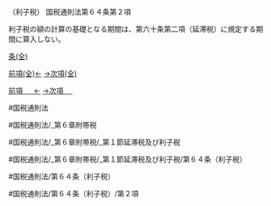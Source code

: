（利子税）
国税通則法第６４条第２項

利子税の額の計算の基礎となる期間は、第六十条第二項（延滞税）に規定する期間に算入しない。

[条(全)](国税通則法＿＿＿＿＿第６４条_.md)

[前項(全)←](国税通則法＿＿＿＿＿第６４条第１項_.md)    [→次項(全)](国税通則法＿＿＿＿＿第６４条第３項_.md)

[前項 　 ←](国税通則法＿＿＿＿＿第６４条第１項.md)    [→次項 　 ](国税通則法＿＿＿＿＿第６４条第３項.md)



#国税通則法

#国税通則法/_第６章附帯税

#国税通則法/_第６章附帯税/_第１節延滞税及び利子税

#国税通則法/_第６章附帯税/_第１節延滞税及び利子税/第６４条（利子税）

#国税通則法/第６４条（利子税）

#国税通則法/第６４条（利子税）/第２項

